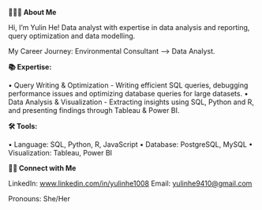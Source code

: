 **🙋🏻‍♀️ About Me**

Hi, I’m Yulin He! Data analyst with expertise in data analysis and reporting, query optimization and data modelling.

My Career Journey: Environmental Consultant --> Data Analyst. 

**📚 Expertise:**

• Query Writing & Optimization - Writing efficient SQL queries, debugging performance issues and optimizing database queries for large datasets.
• Data Analysis & Visualization - Extracting insights using SQL, Python and R, and presenting findings through Tableau & Power BI.

**🛠️ Tools:**

• Language: SQL, Python, R, JavaScript
• Database: PostgreSQL, MySQL
• Visualization: Tableau, Power BI

**👋🏻 Connect with Me**

LinkedIn: www.linkedin.com/in/yulinhe1008
Email: yulinhe9410@gmail.com

Pronouns: She/Her
